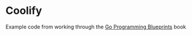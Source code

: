 # Coolify
Example code from working through the [Go Programming Blueprints](https://github.com/JakeBjorke/coolify) book
